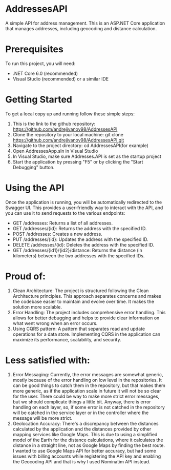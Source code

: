 # AddressesAPI
A simple API for address management. This is an ASP.NET Core application that manages addresses, including geocoding and distance calculation.

# Prerequisites
To run this project, you will need:
- .NET Core 6.0 (recommended)
- Visual Studio (recommended) or a similar IDE

# Getting Started
To get a local copy up and running follow these simple steps:
1. This is the link to the github repository:
https://github.com/andrejivanov98/AddressesAPI
2. Clone the repository to your local machine:
git clone https://github.com/andrejivanov98/AddressesAPI.git
3. Navigate to the project directory:
cd AddressesAPI(for example)
4. Open AddressesApp.sln in Visual Studio
5. In Visual Studio, make sure Addresses.API is set as the startup project
6. Start the application by pressing "F5" or by clicking the "Start Debugging" button.

# Using the API
Once the application is running, you will be automatically redirected to the Swagger UI.
This provides a user-friendly way to interact with the API, and you can use it to send requests to the various endpoints:
- GET /addresses: Returns a list of all addresses.
- GET /addresses/{id}: Returns the address with the specified ID.
- POST /addresses: Creates a new address.
- PUT /addresses/{id}: Updates the address with the specified ID.
- DELETE /addresses/{id}: Deletes the address with the specified ID.
- GET /addresses/{id1}/{id2}/distance: Returns the distance (in kilometers) between the two addresses with the specified IDs.

# Proud of:
1. Clean Architecture: The project is structured following the Clean Architecture principles. This approach separates concerns and makes the codebase easier to maintain and evolve over time. It makes the solution more scalable.
2. Error Handling: The project includes comprehensive error handling. This allows for better debugging and helps to provide clear information on what went wrong when an error occurs.
3. Using CQRS pattern: A pattern that separates read and update operations for a data store. Implementing CQRS in the application can maximize its performance, scalability, and security.

# Less satisfied with:
1. Error Messaging: Currently, the error messages are somewhat generic, mostly because of the error handling on low level in the repositories. It can be good things to catch them in the repository, but that makes them more generic, as if the application scale in future it will not be so clear for the user. There could be way to make more strict error messages, but we should complicate things a little bit. Anyway, there is error handling on each layer, so, if some error is not catched in the repository will be catched in the service layer or in the controller where the message will be more strict.
2. Geolocation Accuracy: There's a discrepancy between the distances calculated by the application and the distances provided by other mapping services like Google Maps. This is due to using a simplified model of the Earth for the distance calculations, where it calculates the distance in a straight line, not as Google Maps by finding the best route. I wanted to use Google Maps API for better accuracy, but had some issues with billing accounts while registering the API key and enabling the Geocoding API and that is why I used Nominatim API instead.
